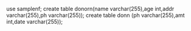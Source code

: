 

use samplenf;
create table donorn(name varchar(255),age int,addr varchar(255),ph varchar(255));
create table donn (ph varchar(255),amt int,date varchar(255));
